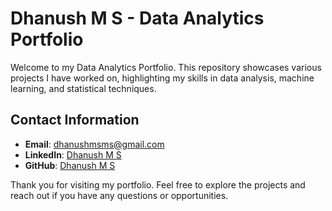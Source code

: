 # Dhanush M S - Data Analytics Portfolio

Welcome to my Data Analytics Portfolio. This repository showcases various projects I have worked on, highlighting my skills in data analysis, machine learning, and statistical techniques.

## Contact Information
- **Email**: dhanushmsms@gmail.com
- **LinkedIn**: [Dhanush M S](https://www.linkedin.com/in/dhanush-ms-42a3a176/)
- **GitHub**: [Dhanush M S](https://github.com/dhanushmsms)

Thank you for visiting my portfolio. Feel free to explore the projects and reach out if you have any questions or opportunities.
